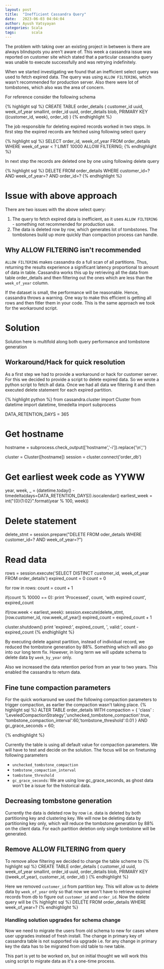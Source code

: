 ```yaml
---
layout: post
title:  "Inefficient Cassandra Query"
date:   2023-06-03 04:04:04
author: Ayush Vatsyayan
categories: Scala
tags:	    scala
---
```


The problem with taking over an existing project in between is there are always blindspots you aren't aware of.
This week a cassandra issue was reported on customer site which stated that a particular cassandra query was unable to execute successfully and was retrying indefinitely. 

When we started investigating we found that an inefficient select query was used to fetch expired data. The query was using `ALLOW FILTERING`, which wasn't recommended for production server. Also there were lot of tombstones, which also was the area of concern.

For reference consider the following schema

{% highlight sql %}
CREATE TABLE order_details (
    customer_id uuid,
    week_of_year smallint,
    order_id uuid,
    order_details blob,
    PRIMARY KEY ((customer_id, week), order_id)
)
{% endhighlight %}

The job responsible for deleting expired records worked in two steps. In first step the expired records are fetched using following select query

{% highlight sql %}
SELECT order_id, week_of_year FROM order_details WHERE week_of_year < ? LIMIT 10000 ALLOW FILTERING;
{% endhighlight %}

In next step the records are deleted one by one using following delete query

{% highlight sql %}
DELETE FROM order_details WHERE customer_id=? AND week_of_year=? AND order_id=?
{% endhighlight %}

# Issue with above approach
There are two issues with the above select query:
1. The query to fetch expired data is inefficient, as it uses `ALLOW FILTERING` - something not recommended for production use. 
2. The data is deleted row by row, which generates lot of tombstones. The tombstones build up more quickly than compaction process can handle.

## Why ALLOW FILTERING isn't recommended 
`ALLOW FILTERING` makes cassandra do a full scan of all partitions. Thus, returning the results experience a significant latency proportional to amount of data in table.  Cassandra works this up by retrieving all the data from table order_details and then filtering out the ones which are less than the `week_of_year` column.

If the dataset is small, the performance will be reasonable. Hence, cassandra throws a warning.  One way to make this efficient is getting all rows and then fitler them in your code. This is the same approach we took for the workaround script.

# Solution
Solution here is multifold along both query performance and tombstone generation

## Workaround/Hack for quick resolution
As a first step we had to provide a workaround or hack for customer server. For this we decided to provide a script to delete expired data. So we wrote a python script to fetch all data. Once we had all data we filtering it and then executed delete statement for each expired partition. 

{% highlight python %}
from cassandra.cluster import Cluster
from datetime import datetime, timedelta
import subprocess

DATA_RETENTION_DAYS = 365

# Get hostname
hostname = subprocess.check_output(['hostname','-i']).replace('\n','')

cluster = Cluster([hostname])
session = cluster.connect('order_db')

# Get earliest week code as YYWW
year, week, _ = (datetime.today() - timedelta(days=DATA_RETENTION_DAYS)).isocalendar()
earliest_week = int("{0}{1:02}".format(year % 100, week))

# Delete statement
delete_stmt = session.prepare("DELETE FROM oder_details WHERE customer_id=? AND week_of_year=?")

# Read data
rows = session.execute('SELECT DISTINCT customer_id, week_of_year FROM order_details')
expired_count = 0
count = 0

for row in rows:
  count = count + 1
  
  if(count % 10000 == 0):
    print 'Processed', count, 'with expired count', expired_count
  
  if(row.week < earliest_week):
    session.execute(delete_stmt,[row.customer_id, row.week_of_year])
    expired_count = expired_count + 1
    
cluster.shutdown()
print 'expired:', expired_count, ', valid:', count - expired_count
{% endhighlight %}

By executing delete against partition, instead of individual record, we reduced the tombstone generation by 88%. Something which will also go into our long term fix. However, in long term we will update schema to delete data by `week_by_year` only.

Also we increased the data retention period from an year to two years. This enabled the cassandra to return data.

## Fine tune compaction parameters
For the quick workaround we used the following compaction parameters to trigger compaction, as earlier the compaction wasn't taking place. 
{% highlight sql %}
ALTER TABLE order_details WITH compaction = 
{ 'class' :  'LeveledCompactionStrategy','unchecked_tombstone_compaction':true, 'tombstone_compaction_interval':60,'tombstone_threshold':0.01  } 
AND gc_grace_seconds = 60;

{% endhighlight %}

Currently the table is using all default value for compaction parameters. We will have to test and decide on the solution. The focus will be on finetuning following parameters
* `unchecked_tombstone_compaction`
* `tombstone_compaction_interval`
* `tombstone_threshold`
* `gc_grace_seconds`: We are using low gc_grace_seconds, as ghost data won't be a issue for the historical data.

## Decreasing tombstone generation
Currently the data is deleted row by row i.e. data is deleted by both partitioning key and clustering key. We will now be deleting data by partitioning key only, which will reduce the tombstone generation by 88% on the client data. For each partition deletion only single tombstone will be generated.

## Remove ALLOW FILTERING from query
To remove allow filtering we decided to change the table scheme to
{% highlight sql %}
CREATE TABLE order_details (
    customer_id uuid,
    week_of_year smallint,
    order_id uuid,
    order_details blob,
    PRIMARY KEY ((week_of_year), customer_id, order_id)
)
{% endhighlight %}

Here we removed `customer_id` from partition key. This will allow us to delete data by `week_of_year` only so that now we won't have to retrieve expired records from db to figure out `customer_id` and `order_id`. Now the delete query will be
{% highlight sql %}
DELETE FROM order_details WHERE week_of_year=?
{% endhighlight %}

### Handling solution upgrades for schema change
Now we need to migrate the users from old schema to new for cases where user upgrades instead of fresh install. The change in primary key of cassandra table is not supported via upgrade i.e. for any change in primary key the data has to be migrated from old table to new table. 

This part is yet to be worked on, but on initial thought we will work this using script to migrate data as it's a one-time process.